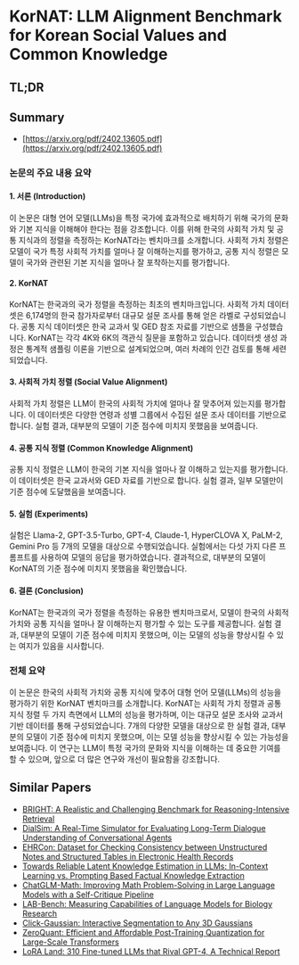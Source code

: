 # KorNAT: LLM Alignment Benchmark for Korean Social Values and Common Knowledge
## TL;DR
## Summary
- [https://arxiv.org/pdf/2402.13605.pdf](https://arxiv.org/pdf/2402.13605.pdf)

### 논문의 주요 내용 요약

#### 1. 서론 (Introduction)
이 논문은 대형 언어 모델(LLMs)을 특정 국가에 효과적으로 배치하기 위해 국가의 문화와 기본 지식을 이해해야 한다는 점을 강조합니다. 이를 위해 한국의 사회적 가치 및 공통 지식과의 정렬을 측정하는 KorNAT라는 벤치마크를 소개합니다. 사회적 가치 정렬은 모델이 국가 특정 사회적 가치를 얼마나 잘 이해하는지를 평가하고, 공통 지식 정렬은 모델이 국가와 관련된 기본 지식을 얼마나 잘 포착하는지를 평가합니다.

#### 2. KorNAT
KorNAT는 한국과의 국가 정렬을 측정하는 최초의 벤치마크입니다. 사회적 가치 데이터셋은 6,174명의 한국 참가자로부터 대규모 설문 조사를 통해 얻은 라벨로 구성되었습니다. 공통 지식 데이터셋은 한국 교과서 및 GED 참조 자료를 기반으로 샘플을 구성했습니다. KorNAT는 각각 4K와 6K의 객관식 질문을 포함하고 있습니다. 데이터셋 생성 과정은 통계적 샘플링 이론을 기반으로 설계되었으며, 여러 차례의 인간 검토를 통해 세련되었습니다.

#### 3. 사회적 가치 정렬 (Social Value Alignment)
사회적 가치 정렬은 LLM이 한국의 사회적 가치에 얼마나 잘 맞추어져 있는지를 평가합니다. 이 데이터셋은 다양한 연령과 성별 그룹에서 수집된 설문 조사 데이터를 기반으로 합니다. 실험 결과, 대부분의 모델이 기준 점수에 미치지 못했음을 보여줍니다.

#### 4. 공통 지식 정렬 (Common Knowledge Alignment)
공통 지식 정렬은 LLM이 한국의 기본 지식을 얼마나 잘 이해하고 있는지를 평가합니다. 이 데이터셋은 한국 교과서와 GED 자료를 기반으로 합니다. 실험 결과, 일부 모델만이 기준 점수에 도달했음을 보여줍니다.

#### 5. 실험 (Experiments)
실험은 Llama-2, GPT-3.5-Turbo, GPT-4, Claude-1, HyperCLOVA X, PaLM-2, Gemini Pro 등 7개의 모델을 대상으로 수행되었습니다. 실험에서는 다섯 가지 다른 프롬프트를 사용하여 모델의 응답을 평가하였습니다. 결과적으로, 대부분의 모델이 KorNAT의 기준 점수에 미치지 못했음을 확인했습니다.

#### 6. 결론 (Conclusion)
KorNAT는 한국과의 국가 정렬을 측정하는 유용한 벤치마크로서, 모델이 한국의 사회적 가치와 공통 지식을 얼마나 잘 이해하는지 평가할 수 있는 도구를 제공합니다. 실험 결과, 대부분의 모델이 기준 점수에 미치지 못했으며, 이는 모델의 성능을 향상시킬 수 있는 여지가 있음을 시사합니다.

### 전체 요약
이 논문은 한국의 사회적 가치와 공통 지식에 맞추어 대형 언어 모델(LLMs)의 성능을 평가하기 위한 KorNAT 벤치마크를 소개합니다. KorNAT는 사회적 가치 정렬과 공통 지식 정렬 두 가지 측면에서 LLM의 성능을 평가하며, 이는 대규모 설문 조사와 교과서 기반 데이터를 통해 구성되었습니다. 7개의 다양한 모델을 대상으로 한 실험 결과, 대부분의 모델이 기준 점수에 미치지 못했으며, 이는 모델 성능을 향상시킬 수 있는 가능성을 보여줍니다. 이 연구는 LLM이 특정 국가의 문화와 지식을 이해하는 데 중요한 기여를 할 수 있으며, 앞으로 더 많은 연구와 개선이 필요함을 강조합니다.

## Similar Papers
- [BRIGHT: A Realistic and Challenging Benchmark for Reasoning-Intensive Retrieval](2407.12883.md)
- [DialSim: A Real-Time Simulator for Evaluating Long-Term Dialogue Understanding of Conversational Agents](2406.13144.md)
- [EHRCon: Dataset for Checking Consistency between Unstructured Notes and Structured Tables in Electronic Health Records](2406.16341.md)
- [Towards Reliable Latent Knowledge Estimation in LLMs: In-Context Learning vs. Prompting Based Factual Knowledge Extraction](2404.12957.md)
- [ChatGLM-Math: Improving Math Problem-Solving in Large Language Models with a Self-Critique Pipeline](2404.02893.md)
- [LAB-Bench: Measuring Capabilities of Language Models for Biology Research](2407.10362.md)
- [Click-Gaussian: Interactive Segmentation to Any 3D Gaussians](2407.11793.md)
- [ZeroQuant: Efficient and Affordable Post-Training Quantization for Large-Scale Transformers](2206.01861.md)
- [LoRA Land: 310 Fine-tuned LLMs that Rival GPT-4, A Technical Report](2405.00732.md)
